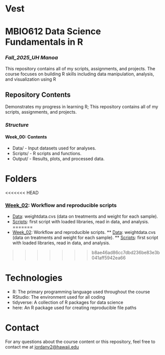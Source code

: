 # Vest

# **MBIO612 Data Science Fundamentals in R** #
### _Fall_2025_UH Manoa_ ###
This repository contains all of my scripts, assignments, and projects.
The course focuses on building R skills including data manipulation, analysis, and visualization using R
 
## **Repository Contents** ##
Demonstrates my progress in learning R; This repository contains all of my scripts, assignments, and projects.

### **_Structure_** ###
#### Week_00: Contents ####
* Data/ - Input datasets used for analyses. 
* Scripts/ - R scripts and functions. 
* Output/ - Results, plots, and processed data. 

# **Folders** #
<<<<<<< HEAD
### [Week_02](Week_02): Workflow and reproducible scripts ### 
* [Data](Week_02/Data/weightdata.csv): weightdata.cvs (data on treatments and weight for each sample). 
* [Scripts](Week_02/Scripts): first script with loaded libraries, read in data, and analysis. 
=======
* [Week_02](Week_02): Workflow and reproducible scripts. 
** [Data](Week_02/Data/weightdata.csv): weightdata.cvs (data on treatments and weight for each sample). 
** [Scripts](Week_02/Scripts): first script with loaded libraries, read in data, and analysis. 
>>>>>>> b8ae46ad86cc7dbd236be83e3b041aff5942ea66

# **Technologies** #
* R: The primary programming language used throughout the course
* RStudio: The environment used for all coding
* tidyverse: A collection of R packages for data science
* here: An R package used for creating reproducible file paths

# **Contact** #
For any questions about the course content or this repository, feel free to contact me at jordanv2@hawaii.edu